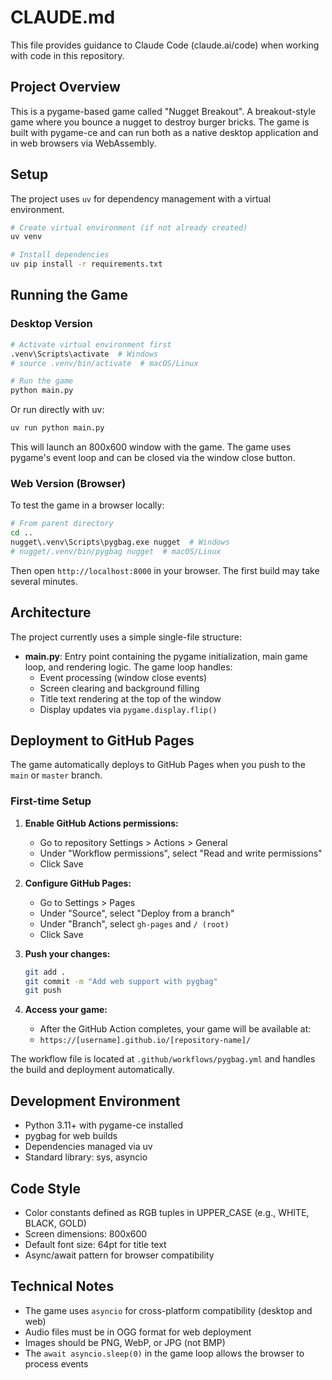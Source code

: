 # CLAUDE.md

This file provides guidance to Claude Code (claude.ai/code) when working with code in this repository.

## Project Overview

This is a pygame-based game called "Nugget Breakout". A breakout-style game where you bounce a nugget to destroy burger bricks. The game is built with pygame-ce and can run both as a native desktop application and in web browsers via WebAssembly.

## Setup

The project uses `uv` for dependency management with a virtual environment.

```bash
# Create virtual environment (if not already created)
uv venv

# Install dependencies
uv pip install -r requirements.txt
```

## Running the Game

### Desktop Version

```bash
# Activate virtual environment first
.venv\Scripts\activate  # Windows
# source .venv/bin/activate  # macOS/Linux

# Run the game
python main.py
```

Or run directly with uv:

```bash
uv run python main.py
```

This will launch an 800x600 window with the game. The game uses pygame's event loop and can be closed via the window close button.

### Web Version (Browser)

To test the game in a browser locally:

```bash
# From parent directory
cd ..
nugget\.venv\Scripts\pygbag.exe nugget  # Windows
# nugget/.venv/bin/pygbag nugget  # macOS/Linux
```

Then open `http://localhost:8000` in your browser. The first build may take several minutes.

## Architecture

The project currently uses a simple single-file structure:

- **main.py**: Entry point containing the pygame initialization, main game loop, and rendering logic. The game loop handles:
  - Event processing (window close events)
  - Screen clearing and background filling
  - Title text rendering at the top of the window
  - Display updates via `pygame.display.flip()`

## Deployment to GitHub Pages

The game automatically deploys to GitHub Pages when you push to the `main` or `master` branch.

### First-time Setup

1. **Enable GitHub Actions permissions:**
   - Go to repository Settings > Actions > General
   - Under "Workflow permissions", select "Read and write permissions"
   - Click Save

2. **Configure GitHub Pages:**
   - Go to Settings > Pages
   - Under "Source", select "Deploy from a branch"
   - Under "Branch", select `gh-pages` and `/ (root)`
   - Click Save

3. **Push your changes:**
   ```bash
   git add .
   git commit -m "Add web support with pygbag"
   git push
   ```

4. **Access your game:**
   - After the GitHub Action completes, your game will be available at:
   - `https://[username].github.io/[repository-name]/`

The workflow file is located at `.github/workflows/pygbag.yml` and handles the build and deployment automatically.

## Development Environment

- Python 3.11+ with pygame-ce installed
- pygbag for web builds
- Dependencies managed via uv
- Standard library: sys, asyncio

## Code Style

- Color constants defined as RGB tuples in UPPER_CASE (e.g., WHITE, BLACK, GOLD)
- Screen dimensions: 800x600
- Default font size: 64pt for title text
- Async/await pattern for browser compatibility

## Technical Notes

- The game uses `asyncio` for cross-platform compatibility (desktop and web)
- Audio files must be in OGG format for web deployment
- Images should be PNG, WebP, or JPG (not BMP)
- The `await asyncio.sleep(0)` in the game loop allows the browser to process events
